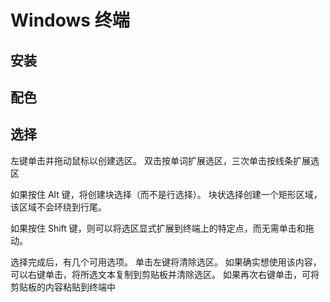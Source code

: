 # Windows 终端

## 安装

## 配色

## 选择
左键单击并拖动鼠标以创建选区。 双击按单词扩展选区，三次单击按线条扩展选区

如果按住 Alt 键，将创建块选择（而不是行选择）。 块状选择创建一个矩形区域，该区域不会环绕到行尾。

如果按住 Shift 键，则可以将选区显式扩展到终端上的特定点，而无需单击和拖动。

选择完成后，有几个可用选项。 单击左键将清除选区。 如果确实想使用该内容，可以右键单击，将所选文本复制到剪贴板并清除选区。 如果再次右键单击，可将剪贴板的内容粘贴到终端中

